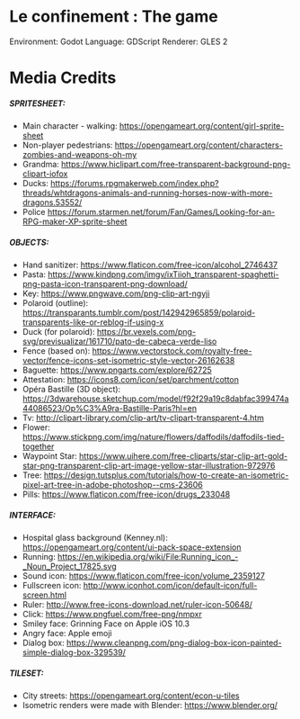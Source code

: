 # Le confinement : The game

Environment: Godot
Language: GDScript
Renderer: GLES 2

# Media Credits
##### SPRITESHEET:
- Main character - walking: https://opengameart.org/content/girl-sprite-sheet
- Non-player pedestrians: https://opengameart.org/content/characters-zombies-and-weapons-oh-my
- Grandma: https://www.hiclipart.com/free-transparent-background-png-clipart-iofox
- Ducks: https://forums.rpgmakerweb.com/index.php?threads/whtdragons-animals-and-running-horses-now-with-more-dragons.53552/
- Police  https://forum.starmen.net/forum/Fan/Games/Looking-for-an-RPG-maker-XP-sprite-sheet

##### OBJECTS:
- Hand sanitizer: https://www.flaticon.com/free-icon/alcohol_2746437
- Pasta: https://www.kindpng.com/imgv/ixTiioh_transparent-spaghetti-png-pasta-icon-transparent-png-download/
- Key: https://www.pngwave.com/png-clip-art-ngyji
- Polaroid (outline): https://transparants.tumblr.com/post/142942965859/polaroid-transparents-like-or-reblog-if-using-x
- Duck (for polaroid): https://br.vexels.com/png-svg/previsualizar/161710/pato-de-cabeca-verde-liso
- Fence (based on): https://www.vectorstock.com/royalty-free-vector/fence-icons-set-isometric-style-vector-26162638
- Baguette: https://www.pngarts.com/explore/62725
- Attestation: https://icons8.com/icon/set/parchment/cotton
- Opéra Bastille (3D object): https://3dwarehouse.sketchup.com/model/f92f29a19c8dabfac399474a44086523/Op%C3%A9ra-Bastille-Paris?hl=en
- Tv: http://clipart-library.com/clip-art/tv-clipart-transparent-4.htm
- Flower: https://www.stickpng.com/img/nature/flowers/daffodils/daffodils-tied-together
- Waypoint Star: https://www.uihere.com/free-cliparts/star-clip-art-gold-star-png-transparent-clip-art-image-yellow-star-illustration-972976
- Tree: https://design.tutsplus.com/tutorials/how-to-create-an-isometric-pixel-art-tree-in-adobe-photoshop--cms-23606
- Pills: https://www.flaticon.com/free-icon/drugs_233048

##### INTERFACE:
- Hospital glass background (Kenney.nl): https://opengameart.org/content/ui-pack-space-extension  
- Running: https://en.wikipedia.org/wiki/File:Running_icon_-_Noun_Project_17825.svg
- Sound icon: https://www.flaticon.com/free-icon/volume_2359127
- Fullscreen icon: http://www.iconhot.com/icon/default-icon/full-screen.html
- Ruler: http://www.free-icons-download.net/ruler-icon-50648/
- Click: https://www.pngfuel.com/free-png/nmpxr
- Smiley face: Grinning Face on Apple iOS 10.3
- Angry face: Apple emoji
- Dialog box: https://www.cleanpng.com/png-dialog-box-icon-painted-simple-dialog-box-329539/

##### TILESET:
- City streets: https://opengameart.org/content/econ-u-tiles
- Isometric renders were made with Blender: https://www.blender.org/
